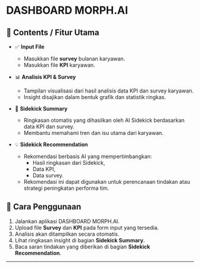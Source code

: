 # DASHBOARD MORPH.AI
## 📂 Contents / Fitur Utama

- ✅ **Input File**
  - Masukkan file **survey** bulanan karyawan.
  - Masukkan file **KPI** karyawan.

- 📊 **Analisis KPI & Survey**
  - Tampilan visualisasi dari hasil analisis data KPI dan survey karyawan.
  - Insight disajikan dalam bentuk grafik dan statistik ringkas.

- 🤖 **Sidekick Summary**
  - Ringkasan otomatis yang dihasilkan oleh AI Sidekick berdasarkan data KPI dan survey.
  - Membantu memahami tren dan isu utama dari karyawan.

- 💡 **Sidekick Recommendation**
  - Rekomendasi berbasis AI yang mempertimbangkan:
    - Hasil ringkasan dari Sidekick,
    - Data KPI,
    - Data survey.
  - Rekomendasi ini dapat digunakan untuk perencanaan tindakan atau strategi peningkatan performa tim.

## 🚀 Cara Penggunaan

1. Jalankan aplikasi DASHBOARD MORPH.AI.
2. Upload file **Survey** dan **KPI** pada form input yang tersedia.
3. Analisis akan ditampilkan secara otomatis.
4. Lihat ringkasan insight di bagian **Sidekick Summary**.
5. Baca saran tindakan yang diberikan di bagian **Sidekick Recommendation**.

---

